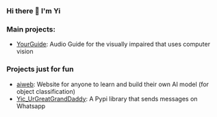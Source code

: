 ### Hi there 👋 I'm Yi

### Main projects:
  - [YourGuide](https://github.com/leezhongjun/YourGuide): Audio Guide for the visually impaired that uses computer vision

### Projects just for fun
  - [aiweb](https://github.com/GitHub-OfficialAccount/aiweb): Website for anyone to learn and build their own AI model (for object classification)
  - [Yic_UrGreatGrandDaddy](https://github.com/GitHub-OfficialAccount/Yic_UrGreatGrandDaddy): A Pypi library that sends messages on Whatsapp
<!--
**GitHub-OfficialAccount/GitHub-OfficialAccount** is a ✨ _special_ ✨ repository because its `README.md` (this file) appears on your GitHub profile.

Here are some ideas to get you started:

- 🔭 I’m currently working on ...
- 🌱 I’m currently learning ...
- 👯 I’m looking to collaborate on ...
- 🤔 I’m looking for help with ...
- 💬 Ask me about ...
- 📫 How to reach me: ...
- 😄 Pronouns: ...
- ⚡ Fun fact: ...
-->
